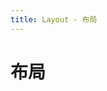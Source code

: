 ```yaml
---
title: Layout - 布局
---
```

# 布局

<layout-demos-1></layout-demos-1>
<layout-demos-2></layout-demos-2>
<layout-demos-3></layout-demos-3>